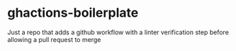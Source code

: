 # ghactions-boilerplate
Just a repo that adds a github workflow with a linter verification step before allowing a pull request to merge

